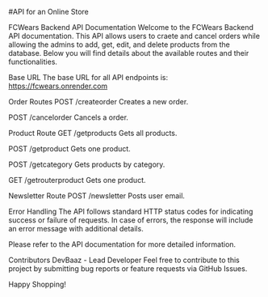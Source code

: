 #API for an Online Store

FCWears Backend API Documentation
Welcome to the FCWears Backend API documentation. This API allows users to craete and cancel orders while allowing the admins to add, get, edit, and delete products from the database. Below you will find details about the available routes and their functionalities.

Base URL
The base URL for all API endpoints is: https://fcwears.onrender.com

Order Routes
POST /createorder
Creates a new order.

POST /cancelorder
Cancels a order.

Product Route
GET /getproducts
Gets all products.

POST /getproduct
Gets one product.

POST /getcategory
Gets products by category.

GET /getrouterproduct
Gets one product.

Newsletter Route
POST /newsletter
Posts user email.

Error Handling
The API follows standard HTTP status codes for indicating success or failure of requests. In case of errors, the response will include an error message with additional details.

Please refer to the API documentation for more detailed information.

Contributors
DevBaaz - Lead Developer
Feel free to contribute to this project by submitting bug reports or feature requests via GitHub Issues.

Happy Shopping!